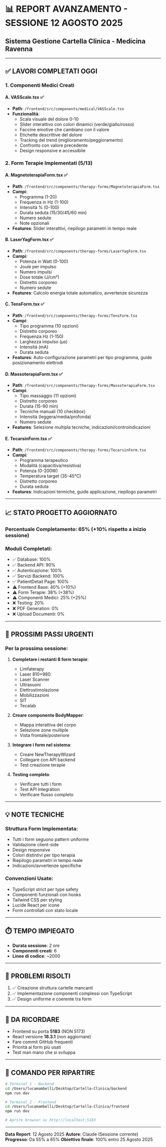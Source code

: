 # 📊 REPORT AVANZAMENTO - SESSIONE 12 AGOSTO 2025
## Sistema Gestione Cartella Clinica - Medicina Ravenna

---

## ✅ LAVORI COMPLETATI OGGI

### 1. **Componenti Medici Creati**

#### A. VASScale.tsx ✅
- **Path**: `/frontend/src/components/medical/VASScale.tsx`
- **Funzionalità**:
  - Scala visuale del dolore 0-10
  - Slider interattivo con colori dinamici (verde/giallo/rosso)
  - Faccine emotive che cambiano con il valore
  - Etichette descrittive del dolore
  - Tracking del trend (miglioramento/peggioramento)
  - Confronto con valore precedente
  - Design responsive e accessibile

### 2. **Form Terapie Implementati (5/13)**

#### A. MagnetoterapiaForm.tsx ✅
- **Path**: `/frontend/src/components/therapy-forms/MagnetoterapiaForm.tsx`
- **Campi**:
  - Programma (1-20)
  - Frequenza in Hz (1-100)
  - Intensità % (0-100)
  - Durata seduta (15/30/45/60 min)
  - Numero sedute
  - Note opzionali
- **Features**: Slider interattivi, riepilogo parametri in tempo reale

#### B. LaserYagForm.tsx ✅
- **Path**: `/frontend/src/components/therapy-forms/LaserYagForm.tsx`
- **Campi**:
  - Potenza in Watt (0-100)
  - Joule per impulso
  - Numero impulsi
  - Dose totale (J/cm²)
  - Distretto corporeo
  - Numero sedute
- **Features**: Calcolo energia totale automatico, avvertenze sicurezza

#### C. TensForm.tsx ✅
- **Path**: `/frontend/src/components/therapy-forms/TensForm.tsx`
- **Campi**:
  - Tipo programma (10 opzioni)
  - Distretto corporeo
  - Frequenza Hz (1-150)
  - Larghezza impulso (μs)
  - Intensità (mA)
  - Durata seduta
- **Features**: Auto-configurazione parametri per tipo programma, guide posizionamento elettrodi

#### D. MassoterapiaForm.tsx ✅
- **Path**: `/frontend/src/components/therapy-forms/MassoterapiaForm.tsx`
- **Campi**:
  - Tipo massaggio (11 opzioni)
  - Distretto corporeo
  - Durata (15-90 min)
  - Tecniche manuali (10 checkbox)
  - Intensità (leggera/media/profonda)
  - Numero sedute
- **Features**: Selezione multipla tecniche, indicazioni/controindicazioni

#### E. TecarsinForm.tsx ✅
- **Path**: `/frontend/src/components/therapy-forms/TecarsinForm.tsx`
- **Campi**:
  - Programma terapeutico
  - Modalità (capacitiva/resistiva)
  - Potenza (0-200W)
  - Temperatura target (35-45°C)
  - Distretto corporeo
  - Durata seduta
- **Features**: Indicazioni termiche, guide applicazione, riepilogo parametri

---

## 📈 STATO PROGETTO AGGIORNATO

### Percentuale Completamento: **65%** (+10% rispetto a inizio sessione)

### Moduli Completati:
- ✅ Database: 100%
- ✅ Backend API: 90%
- ✅ Autenticazione: 100%
- ✅ Servizi Backend: 100%
- ✅ PatientDetail Page: 100%
- ⚠️ Frontend Base: 40% (+10%)
- ⚠️ Form Terapie: 38% (+38%)
- ⚠️ Componenti Medici: 25% (+25%)
- ❌ Testing: 20%
- ❌ PDF Generation: 0%
- ❌ Upload Documenti: 0%

---

## 🎯 PROSSIMI PASSI URGENTI

### Per la prossima sessione:

1. **Completare i restanti 8 form terapie**:
   - Limfaterapy
   - Laser 810+980
   - Laser Scanner
   - Ultrasuoni
   - Elettrostimolazione
   - Mobilizzazioni
   - SIT
   - Tecalab

2. **Creare componente BodyMapper**:
   - Mappa interattiva del corpo
   - Selezione zone multiple
   - Vista frontale/posteriore

3. **Integrare i form nel sistema**:
   - Creare NewTherapyWizard
   - Collegare con API backend
   - Test creazione terapie

4. **Testing completo**:
   - Verificare tutti i form
   - Test API integration
   - Verificare flusso completo

---

## 💡 NOTE TECNICHE

### Struttura Form Implementata:
- Tutti i form seguono pattern uniforme
- Validazione client-side
- Design responsive
- Colori distintivi per tipo terapia
- Riepilogo parametri in tempo reale
- Indicazioni/avvertenze specifiche

### Convenzioni Usate:
- TypeScript strict per type safety
- Componenti funzionali con hooks
- Tailwind CSS per styling
- Lucide React per icone
- Form controllati con stato locale

---

## ⏱️ TEMPO IMPIEGATO

- **Durata sessione**: 2 ore
- **Componenti creati**: 6
- **Linee di codice**: ~2000

---

## 🐛 PROBLEMI RISOLTI

1. ✅ Creazione struttura cartelle mancanti
2. ✅ Implementazione componenti complessi con TypeScript
3. ✅ Design uniforme e coerente tra form

---

## 📌 DA RICORDARE

- Frontend su porta **5183** (NON 5173)
- React versione **18.3.1** (non aggiornare)
- Fare commit GitHub frequenti
- Priorità ai form più usati
- Test man mano che si sviluppa

---

## 🚀 COMANDO PER RIPARTIRE

```bash
# Terminal 1 - Backend
cd /Users/lucamambelli/Desktop/Cartella-Clinica/backend
npm run dev

# Terminal 2 - Frontend  
cd /Users/lucamambelli/Desktop/Cartella-Clinica/frontend
npm run dev

# Aprire browser su http://localhost:5183
```

---

**Data Report**: 12 Agosto 2025
**Autore**: Claude (Sessione corrente)
**Progresso**: Da 55% a 65%
**Obiettivo finale**: 100% entro 25 Agosto 2025
